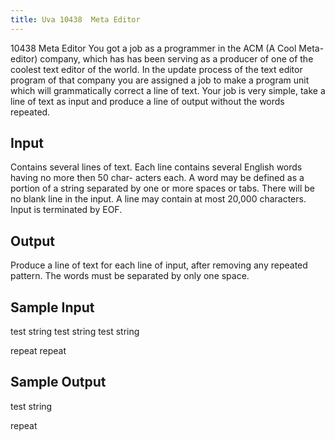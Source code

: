 ```yaml
---
title: Uva 10438  Meta Editor
---
```


10438 Meta Editor
You got a job as a programmer in the ACM (A Cool Meta-editor) company, which has has been
serving as a producer of one of the coolest text editor of the world. In the update process of the text
editor program of that company you are assigned a job to make a program unit which will grammatically
correct a line of text. Your job is very simple, take a line of text as input and produce a line of output
without the words repeated.

## Input
Contains several lines of text. Each line contains several English words having no more then 50 char-
acters each. A word may be defined as a portion of a string separated by one or more spaces or tabs.
There will be no blank line in the input. A line may contain at most 20,000 characters. Input is
terminated by EOF.

## Output
Produce a line of text for each line of input, after removing any repeated pattern. The words must be
separated by only one space.

## Sample Input
<p>test string test string test string</p><p>repeat repeat</p><p></p>

## Sample Output
<p>test string</p><p>repeat</p>